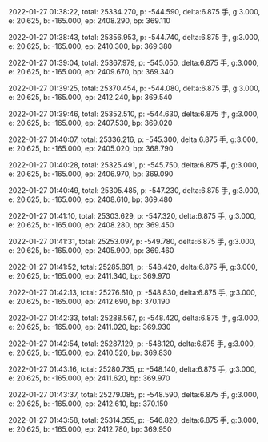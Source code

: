 2022-01-27 01:38:22, total: 25334.270, p: -544.590, delta:6.875 手, g:3.000, e: 20.625, b: -165.000, ep: 2408.290, bp: 369.110

2022-01-27 01:38:43, total: 25356.953, p: -544.740, delta:6.875 手, g:3.000, e: 20.625, b: -165.000, ep: 2410.300, bp: 369.380

2022-01-27 01:39:04, total: 25367.979, p: -545.050, delta:6.875 手, g:3.000, e: 20.625, b: -165.000, ep: 2409.670, bp: 369.340

2022-01-27 01:39:25, total: 25370.454, p: -544.080, delta:6.875 手, g:3.000, e: 20.625, b: -165.000, ep: 2412.240, bp: 369.540

2022-01-27 01:39:46, total: 25352.510, p: -544.630, delta:6.875 手, g:3.000, e: 20.625, b: -165.000, ep: 2407.530, bp: 369.020

2022-01-27 01:40:07, total: 25336.216, p: -545.300, delta:6.875 手, g:3.000, e: 20.625, b: -165.000, ep: 2405.020, bp: 368.790

2022-01-27 01:40:28, total: 25325.491, p: -545.750, delta:6.875 手, g:3.000, e: 20.625, b: -165.000, ep: 2406.970, bp: 369.090

2022-01-27 01:40:49, total: 25305.485, p: -547.230, delta:6.875 手, g:3.000, e: 20.625, b: -165.000, ep: 2408.610, bp: 369.480

2022-01-27 01:41:10, total: 25303.629, p: -547.320, delta:6.875 手, g:3.000, e: 20.625, b: -165.000, ep: 2408.280, bp: 369.450

2022-01-27 01:41:31, total: 25253.097, p: -549.780, delta:6.875 手, g:3.000, e: 20.625, b: -165.000, ep: 2405.900, bp: 369.460

2022-01-27 01:41:52, total: 25285.891, p: -548.420, delta:6.875 手, g:3.000, e: 20.625, b: -165.000, ep: 2411.340, bp: 369.970

2022-01-27 01:42:13, total: 25276.610, p: -548.830, delta:6.875 手, g:3.000, e: 20.625, b: -165.000, ep: 2412.690, bp: 370.190

2022-01-27 01:42:33, total: 25288.567, p: -548.420, delta:6.875 手, g:3.000, e: 20.625, b: -165.000, ep: 2411.020, bp: 369.930

2022-01-27 01:42:54, total: 25287.129, p: -548.120, delta:6.875 手, g:3.000, e: 20.625, b: -165.000, ep: 2410.520, bp: 369.830

2022-01-27 01:43:16, total: 25280.735, p: -548.140, delta:6.875 手, g:3.000, e: 20.625, b: -165.000, ep: 2411.620, bp: 369.970

2022-01-27 01:43:37, total: 25279.085, p: -548.590, delta:6.875 手, g:3.000, e: 20.625, b: -165.000, ep: 2412.610, bp: 370.150

2022-01-27 01:43:58, total: 25314.355, p: -546.820, delta:6.875 手, g:3.000, e: 20.625, b: -165.000, ep: 2412.780, bp: 369.950